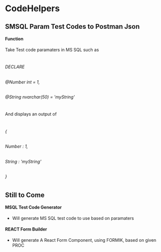 
# CodeHelpers

## SMSQL Param Test Codes to Postman Json

#### Function

Take Test code paramaters in MS SQL such as 
#
###### DECLARE  
###### @Number int = 1,
###### @String nvarchar(50) = 'myString'
#
And displays an output of 
#
###### {
###### Number : 1,
###### String : 'myString'
###### }
#

## Still to Come

#### MSQL Test Code Generator
- Will generate MS SQL test code to use based on paramaters
#### REACT Form Builder
- Will generate A React Form Component, using FORMIK, based on given PROC


